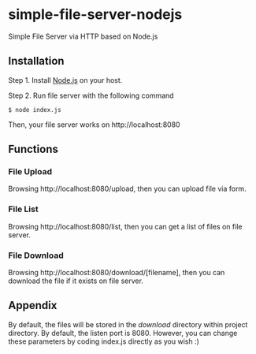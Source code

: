# simple-file-server-nodejs
Simple File Server via HTTP based on Node.js

## Installation
Step 1. Install [Node.js](https://nodejs.org/) on your host.

Step 2. Run file server with the following command

    $ node index.js

Then, your file server works on http://localhost:8080

## Functions
### File Upload
Browsing http://localhost:8080/upload, then you can upload file via form.

### File List
Browsing http://localhost:8080/list, then you can get a list of files on file server.

### File Download
Browsing http://localhost:8080/download/[filename], then you can download the file if it exists on file server.

## Appendix
By default, the files will be stored in the *download* directory within project directory.
By default, the listen port is 8080. 
However, you can change these parameters by coding index.js directly as you wish :)

